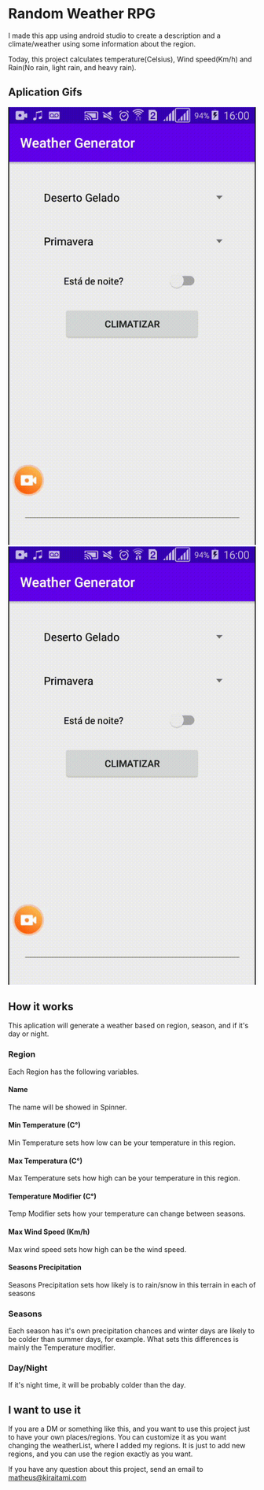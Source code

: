 # Random Weather RPG

I made this app using android studio to create a description and a climate/weather using some information about the region.

Today, this project calculates temperature(Celsius), Wind speed(Km/h) and Rain(No rain, light rain, and heavy rain).

## Aplication Gifs
![](weather-1.gif) ![](weather-2.gif)


## How it works
This aplication will generate a weather based on region, season, and if it's day or night.

### Region

Each Region has the following variables.


#### Name
The name will be showed in Spinner.

#### Min Temperature (C°)
Min Temperature sets how low can be your temperature in this region.

#### Max Temperatura (C°)
Max Temperature sets how high can be your temperature in this region.

#### Temperature Modifier (C°)
Temp Modifier sets how your temperature can change between seasons.

#### Max Wind Speed (Km/h)
Max wind speed sets how high can be the wind speed.

#### Seasons Precipitation
Seasons Precipitation sets how likely is to rain/snow in this terrain in each of seasons


### Seasons

Each season has it's own precipitation chances and winter days are likely to be colder than summer days, for example.
What sets this differences is mainly the Temperature modifier.


### Day/Night

If it's night time, it will be probably colder than the day.


## I want to use it

If you are a DM or something like this, and you want to use this project just to have your own places/regions.
You can customize it as you want changing the weatherList, where I added my regions. It is just to add new regions, and you can use the region exactly as you want.

If you have any question about this project, send an email to matheus@kiraitami.com
